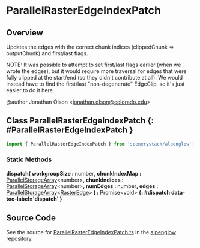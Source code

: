 # ParallelRasterEdgeIndexPatch

## Overview

Updates the edges with the correct chunk indices (clippedChunk =&gt; outputChunk) and first/last flags.

NOTE: It was possible to attempt to set first/last flags earlier (when we wrote the edges), but it would require
more traversal for edges that were fully clipped at the start/end (so they didn't contribute at all). We would
instead have to find the first/last "non-degenerate" EdgeClip, so it's just easier to do it here.

@author Jonathan Olson &lt;jonathan.olson@colorado.edu&gt;

## Class ParallelRasterEdgeIndexPatch {: #ParallelRasterEdgeIndexPatch }


```js
import { ParallelRasterEdgeIndexPatch } from 'scenerystack/alpenglow';
```
### Static Methods

#### dispatch( workgroupSize : <span style="font-weight: 400;"><span style="color: hsla(calc(var(--md-hue) + 180deg),80%,40%,1);">number</span></span>, chunkIndexMap : <span style="font-weight: 400;">[ParallelStorageArray](../alpenglow/ParallelStorageArray.md)&lt;<span style="color: hsla(calc(var(--md-hue) + 180deg),80%,40%,1);">number</span>&gt;</span>, chunkIndices : <span style="font-weight: 400;">[ParallelStorageArray](../alpenglow/ParallelStorageArray.md)&lt;<span style="color: hsla(calc(var(--md-hue) + 180deg),80%,40%,1);">number</span>&gt;</span>, numEdges : <span style="font-weight: 400;"><span style="color: hsla(calc(var(--md-hue) + 180deg),80%,40%,1);">number</span></span>, edges : <span style="font-weight: 400;">[ParallelStorageArray](../alpenglow/ParallelStorageArray.md)&lt;[RasterEdge](../alpenglow/RasterEdge.md)&gt;</span> ) : <span style="font-weight: 400;">Promise&lt;<span style="color: hsla(calc(var(--md-hue) + 180deg),80%,40%,1);">void</span>&gt;</span> {: #dispatch data-toc-label='dispatch' }



## Source Code

See the source for [ParallelRasterEdgeIndexPatch.ts](https://github.com/phetsims/alpenglow/blob/main/js/parallel/raster-clip/ParallelRasterEdgeIndexPatch.ts) in the [alpenglow](https://github.com/phetsims/alpenglow) repository.
